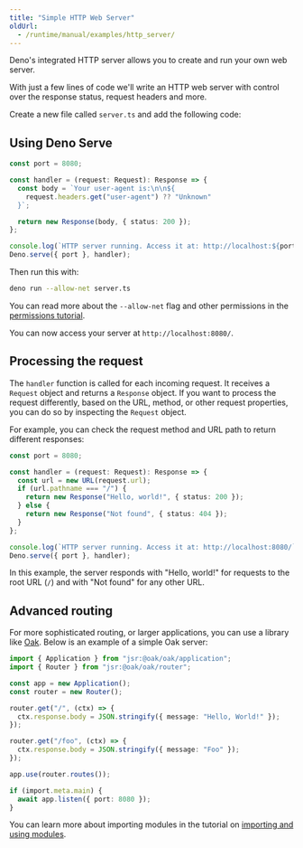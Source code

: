 ```yaml
---
title: "Simple HTTP Web Server"
oldUrl:
  - /runtime/manual/examples/http_server/
---
```


Deno's integrated HTTP server allows you to create and run your own web server.

With just a few lines of code we'll write an HTTP web server with control over
the response status, request headers and more.

Create a new file called `server.ts` and add the following code:

## Using Deno Serve

```ts title="server.ts"
const port = 8080;

const handler = (request: Request): Response => {
  const body = `Your user-agent is:\n\n${
    request.headers.get("user-agent") ?? "Unknown"
  }`;

  return new Response(body, { status: 200 });
};

console.log(`HTTP server running. Access it at: http://localhost:${port}/`);
Deno.serve({ port }, handler);
```

Then run this with:

```bash
deno run --allow-net server.ts
```

You can read more about the `--allow-net` flag and other permissions in the
[permissions tutorial](/tutorials/permissions).

You can now access your server at `http://localhost:8080/`.

## Processing the request

The `handler` function is called for each incoming request. It receives a
`Request` object and returns a `Response` object. If you want to process the
request differently, based on the URL, method, or other request properties, you
can do so by inspecting the `Request` object.

For example, you can check the request method and URL path to return different
responses:

```ts title="server.ts"
const port = 8080;

const handler = (request: Request): Response => {
  const url = new URL(request.url);
  if (url.pathname === "/") {
    return new Response("Hello, world!", { status: 200 });
  } else {
    return new Response("Not found", { status: 404 });
  }
};

console.log(`HTTP server running. Access it at: http://localhost:8080/`);
Deno.serve({ port }, handler);
```

In this example, the server responds with "Hello, world!" for requests to the
root URL (`/`) and with "Not found" for any other URL.

## Advanced routing

For more sophisticated routing, or larger applications, you can use a library
like [Oak](https://jsr.io/@oak/oak). Below is an example of a simple Oak server:

```ts title="server.ts"
import { Application } from "jsr:@oak/oak/application";
import { Router } from "jsr:@oak/oak/router";

const app = new Application();
const router = new Router();

router.get("/", (ctx) => {
  ctx.response.body = JSON.stringify({ message: "Hello, World!" });
});

router.get("/foo", (ctx) => {
  ctx.response.body = JSON.stringify({ message: "Foo" });
});

app.use(router.routes());

if (import.meta.main) {
  await app.listen({ port: 8080 });
}
```

You can learn more about importing modules in the tutorial on
[importing and using modules](/tutorials/importing_modules).
